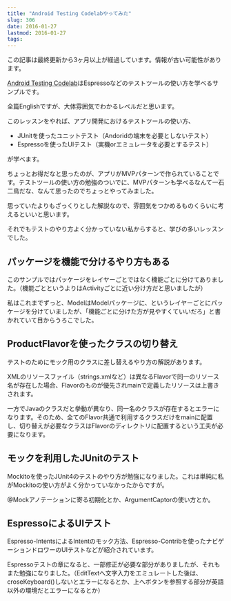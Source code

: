 ```yaml
---
title: "Android Testing Codelabやってみた"
slug: 306
date: 2016-01-27
lastmod: 2016-01-27
tags: 
---
```


<div id="wppda_alert">この記事は最終更新から3ヶ月以上が経過しています。情報が古い可能性があります。</div><p><a href="https://codelabs.developers.google.com/codelabs/android-testing/index.html#0">Android Testing Codelab</a>はEspressoなどのテストツールの使い方を学べるサンプルです。</p>
<p>全篇Englishですが、大体雰囲気でわかるレベルだと思います。</p>
<p>このレッスンをやれば、アプリ開発におけるテストツールの使い方、</p>
<ul>
<li>JUnitを使ったユニットテスト（Andoridの端末を必要としないテスト）</li>
<li>Espressoを使ったUIテスト（実機orエミュレータを必要とするテスト）</li>
</ul>
<p>が学べます。</p>
<p>ちょっとお得だなと思ったのが、アプリがMVPパターンで作られていることです。テストツールの使い方の勉強のついでに、MVPパターンも学べるなんて一石二鳥だな、なんて思ったのでちょっとやってみました。</p>
<p>思っていたよりもざっくりとした解説なので、雰囲気をつかめるものくらいに考えるといいと思います。</p>
<p>それでもテストのやり方よく分かっていない私からすると、学びの多いレッスンでした。</p>
<h2>パッケージを機能で分けるやり方もある</h2>
<p>このサンプルではパッケージをレイヤーごとではなく機能ごとに分けてありました。（機能ごとというよりはActivityごとに近い分け方だと思いましたが）</p>
<p>私はこれまでずっと、ModelはModelパッケージに、というレイヤーごとにパッケージを分けていましたが、「機能ごとに分けた方が見やすくていいだろ」と書かれていて目からうろこでした。</p>
<h2>ProductFlavorを使ったクラスの切り替え</h2>
<p>テストのためにモック用のクラスに差し替えるやり方の解説があります。</p>
<p>XMLのリソースファイル（strings.xmlなど）は異なるFlavorで同一のリソース名が存在した場合、Flavorのものが優先されmainで定義したリソースは上書きされます。</p>
<p>一方でJavaのクラスだと挙動が異なり、同一名のクラスが存在するとエラーになります。そのため、全てのFlavor共通で利用するクラスだけをmainに配置し、切り替えが必要なクラスはFlavorのディレクトリに配置するという工夫が必要になります。</p>
<h2>モックを利用したJUnitのテスト</h2>
<p>Mockitoを使ったJUnit4のテストのやり方が勉強になりました。これは単純に私がMockitoの使い方がよく分かっていなかったからですが。</p>
<p>@Mockアノテーションに寄る初期化とか、ArgumentCaptorの使い方とか。</p>
<h2>EspressoによるUIテスト</h2>
<p>Espresso-IntentsによるIntentのモック方法、Espresso-Contribを使ったナビゲーションドロワーのUIテストなどが紹介されています。</p>
<p>Espressoテストの章になると、一部修正が必要な部分がありましたが、それもまた勉強になりました。（EditTextへ文字入力をエミュレートした後は、croseKeyboard()しないとエラーになるとか、上へボタンを参照する部分が英語以外の環境だとエラーになるとか）</p>

  